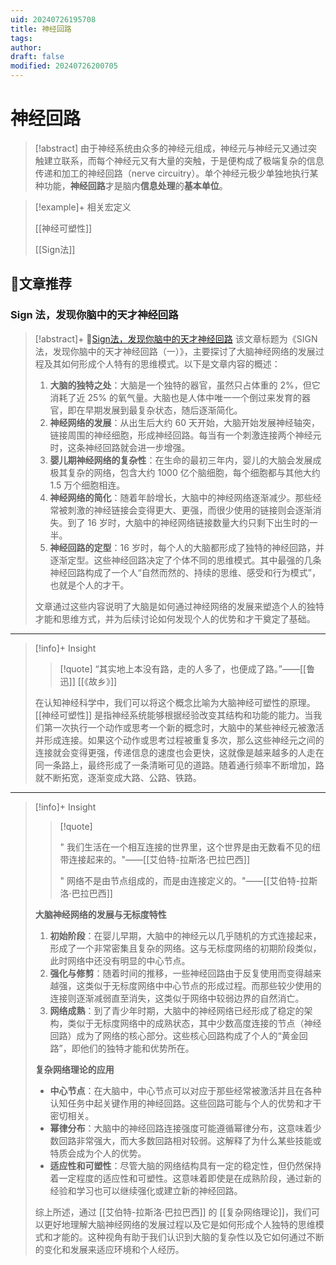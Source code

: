 ```yaml
---
uid: 20240726195708
title: 神经回路
tags: 
author: 
draft: false
modified: 20240726200705
---
```


# 神经回路

> [!abstract]
> 由于神经系统由众多的神经元组成，神经元与神经元又通过突触建立联系，而每个神经元又有大量的突触，于是便构成了极端复杂的信息传递和加工的神经回路（nerve circuitry）。单个神经元极少单独地执行某种功能，**神经回路**才是脑内**信息处理**的**基本单位**。

> [!example]+ 相关宏定义
> 
> [[神经可塑性]]
>
> [[Sign法]]

## 📑文章推荐

### Sign 法，发现你脑中的天才神经回路

> [!abstract]+ 📑[Sign法，发现你脑中的天才神经回路](https://www.sohu.com/a/274040994_99950701)
> 该文章标题为《SIGN 法，发现你脑中的天才神经回路（一）》，主要探讨了大脑神经网络的发展过程及其如何形成个人特有的思维模式。以下是文章内容的概述：
> 1. **大脑的独特之处**：大脑是一个独特的器官，虽然只占体重的 2%，但它消耗了近 25% 的氧气量。大脑也是人体中唯一一个倒过来发育的器官，即在早期发展到最复杂状态，随后逐渐简化。
> 2. **神经网络的发展**：从出生后大约 60 天开始，大脑开始发展神经轴突，链接周围的神经细胞，形成神经回路。每当有一个刺激连接两个神经元时，这条神经回路就会进一步增强。
> 3. **婴儿期神经网络的复杂性**：在生命的最初三年内，婴儿的大脑会发展成极其复杂的网络，包含大约 1000 亿个脑细胞，每个细胞都与其他大约 1.5 万个细胞相连。
> 4. **神经网络的简化**：随着年龄增长，大脑中的神经网络逐渐减少。那些经常被刺激的神经链接会变得更大、更强，而很少使用的链接则会逐渐消失。到了 16 岁时，大脑中的神经网络链接数量大约只剩下出生时的一半。
> 5. **神经回路的定型**：16 岁时，每个人的大脑都形成了独特的神经回路，并逐渐定型。这些神经回路决定了个体不同的思维模式。其中最强的几条神经回路构成了一个人“自然而然的、持续的思维、感受和行为模式”，也就是个人的才干。
>
>文章通过这些内容说明了大脑是如何通过神经网络的发展来塑造个人的独特才能和思维方式，并为后续讨论如何发现个人的优势和才干奠定了基础。
---
>[!info]+ Insight
>
>> [!quote]
> > “其实地上本没有路，走的人多了，也便成了路。”——[[鲁迅]] [[《故乡》]]
>
> 在认知神经科学中，我们可以将这个概念比喻为大脑神经可塑性的原理。[[神经可塑性]] 是指神经系统能够根据经验改变其结构和功能的能力。当我们第一次执行一个动作或思考一个新的概念时，大脑中的某些神经元被激活并形成连接。如果这个动作或思考过程被重复多次，那么这些神经元之间的连接就会变得更强，传递信息的速度也会更快，这就像是越来越多的人走在同一条路上，最终形成了一条清晰可见的道路。随着通行频率不断增加，路就不断拓宽，逐渐变成大路、公路、铁路。
 ---
>[!info]+ Insight
>
>> [!quote]
>> 
> > " 我们生活在一个相互连接的世界里，这个世界是由无数看不见的纽带连接起来的。"——[[艾伯特-拉斯洛·巴拉巴西]]
> > 
> > " 网络不是由节点组成的，而是由连接定义的。"——[[艾伯特-拉斯洛·巴拉巴西]]
>
> **大脑神经网络的发展与无标度特性**
> 1. **初始阶段**：在婴儿早期，大脑中的神经元以几乎随机的方式连接起来，形成了一个非常密集且复杂的网络。这与无标度网络的初期阶段类似，此时网络中还没有明显的中心节点。
> 2. **强化与修剪**：随着时间的推移，一些神经回路由于反复使用而变得越来越强，这类似于无标度网络中中心节点的形成过程。而那些较少使用的连接则逐渐减弱直至消失，这类似于网络中较弱边界的自然消亡。
> 3. **网络成熟**：到了青少年时期，大脑中的神经网络已经形成了稳定的架构，类似于无标度网络中的成熟状态，其中少数高度连接的节点（神经回路）成为了网络的核心部分。这些核心回路构成了个人的“黄金回路”，即他们的独特才能和优势所在。
>    
> **复杂网络理论的应用**
> - **中心节点**：在大脑中，中心节点可以对应于那些经常被激活并且在各种认知任务中起关键作用的神经回路。这些回路可能与个人的优势和才干密切相关。
> - **幂律分布**：大脑中的神经回路连接强度可能遵循幂律分布，这意味着少数回路非常强大，而大多数回路相对较弱。这解释了为什么某些技能或特质会成为个人的优势。
> - **适应性和可塑性**：尽管大脑的网络结构具有一定的稳定性，但仍然保持着一定程度的适应性和可塑性。这意味着即使是在成熟阶段，通过新的经验和学习也可以继续强化或建立新的神经回路。
>
> 综上所述，通过 [[艾伯特-拉斯洛·巴拉巴西]] 的 [[复杂网络理论]]，我们可以更好地理解大脑神经网络的发展过程以及它是如何形成个人独特的思维模式和才能的。这种视角有助于我们认识到大脑的复杂性以及它如何通过不断的变化和发展来适应环境和个人经历。